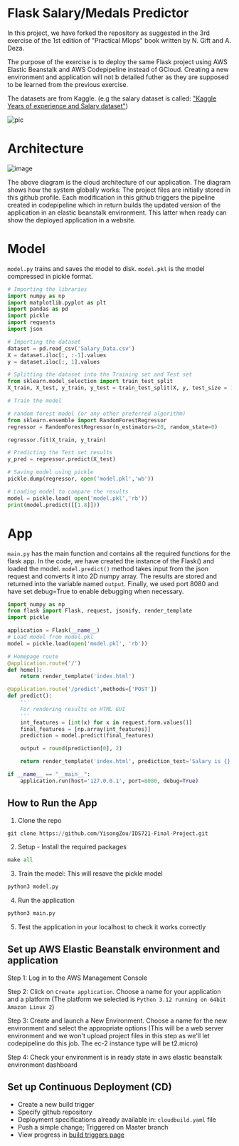 # Flask Salary/Medals Predictor
In this project, we have forked the repository as suggested in the 3rd exercise of the 1st edition of "Practical Mlops" book written by N. Gift and A. Deza.  

The purpose of the exercise is to deploy the same Flask project using AWS Elastic Beanstalk and AWS Codepipeline instead of GCloud. Creating a new environment and application will not b detailed futher as they are supposed to be learned from the previous exercise.

The datasets are from Kaggle. (e.g the salary dataset is called: ["Kaggle Years of experience and Salary dataset"](https://www.kaggle.com/rohankayan/years-of-experience-and-salary-dataset))

![pic](https://github.com/YisongZou/IDS721-Final-Project/blob/main/Screen%20Shot%202021-04-22%20at%201.42.12%20AM.png)

# Architecture
![image](https://github.com/user-attachments/assets/3b0e8055-0299-4d73-9abc-a4d804866ac2)

The above diagram is the cloud architecture of our application. The diagram shows how the system globally works: The project files are initially stored in this github profile. Each modification in this github triggers the pipeline created in codepipeline which in return builds the updated version of the application in an elastic beanstalk environment. This latter when ready can show the deployed application in a website.  

# Model
`model.py` trains and saves the model to disk.
`model.pkl` is the model compressed in pickle format.

```python
# Importing the libraries
import numpy as np
import matplotlib.pyplot as plt
import pandas as pd
import pickle
import requests
import json

# Importing the dataset
dataset = pd.read_csv('Salary_Data.csv')
X = dataset.iloc[:, :-1].values
y = dataset.iloc[:, 1].values

# Splitting the dataset into the Training set and Test set
from sklearn.model_selection import train_test_split
X_train, X_test, y_train, y_test = train_test_split(X, y, test_size = 1/3, random_state = 0)

# Train the model

# random forest model (or any other preferred algorithm)
from sklearn.ensemble import RandomForestRegressor
regressor = RandomForestRegressor(n_estimators=20, random_state=0)

regressor.fit(X_train, y_train)

# Predicting the Test set results
y_pred = regressor.predict(X_test)

# Saving model using pickle
pickle.dump(regressor, open('model.pkl','wb'))

# Loading model to compare the results
model = pickle.load( open('model.pkl','rb'))
print(model.predict([[1.8]]))
```

# App
`main.py` has the main function and contains all the required functions for the flask app. In the code, we have created the instance of the Flask() and loaded the model. `model.predict()` method takes input from the json request and converts it into 2D numpy array. The results are stored and returned into the variable named `output`. Finally, we used port 8080 and have set debug=True to enable debugging when necessary.

```python
import numpy as np
from flask import Flask, request, jsonify, render_template
import pickle

application = Flask(__name__)
# Load model from model.pkl
model = pickle.load(open('model.pkl', 'rb'))

# Homepage route
@application.route('/')
def home():
    return render_template('index.html')

@application.route('/predict',methods=['POST'])
def predict():
    '''
    For rendering results on HTML GUI
    '''
    int_features = [int(x) for x in request.form.values()]
    final_features = [np.array(int_features)]
    prediction = model.predict(final_features)

    output = round(prediction[0], 2)

    return render_template('index.html', prediction_text='Salary is {}'.format(output))

if __name__ == "__main__":
    application.run(host='127.0.0.1', port=8080, debug=True)
```


## How to Run the App

1) Clone the repo
```python
git clone https://github.com/YisongZou/IDS721-Final-Project.git
```
2) Setup - Install the required packages
```python
make all
```
3) Train the model: This will resave the pickle model
```python
python3 model.py
```
4) Run the application
```python
python3 main.py
```
5) Test the application in your localhost to check it works correctly

## Set up AWS Elastic Beanstalk environment and application
Step 1: Log in to the AWS Management Console

Step 2: Click on `Create application`. Choose a name for your application and a platform (The platform we selected is `Python 3.12 running on 64bit Amazon Linux 2`)

Step 3: Create and launch a New Environment. Choose a name for the new environment and select the appropriate options (This will be a web server environment and we won't upload project files in this step as we'll let codepipeline do this job. The ec-2 instance type will be t2.micro)

Step 4: Check your environment is in ready state in aws elastic beanstalk environment dashboard


## Set up Continuous Deployment (CD)
- Create a new build trigger
- Specify github repository
- Deployment specifications already available in: `cloudbuild.yaml` file
- Push a simple change; Triggered on Master branch
- View progress in [build triggers page](https://console.cloud.google.com/cloud-build/triggers)


